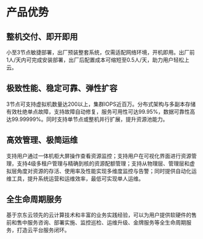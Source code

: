 # 产品优势

## 整机交付、即开即用

小至3节点敏捷部署，出厂预装整套系统，仅需适配网络环境，开机即用。出厂前1人/天内可完成安装部署，出厂后配置成本可缩短至0.5人/天，助力用户轻松上云。

## 极致性能、稳定可靠、弹性扩容

3节点可支持虚拟机数量达200以上，集群IOPS近百万。分布式架构与多副本存储有效杜绝单点故障，支持故障自动修复，服务可用性可达99.95%，数据可靠性高达99.99999%。同时支持单节点或整机并行扩展，提升资源池能力。

## 高效管理、极简运维

支持用户通过一体机柜大屏操作查看资源监控；支持用户在可视化界面进行资源管理，支持4级多租户管理与精确到核的资源配额管理；支持从物理层、管理层和虚拟层角度对资源的存活、使用率及性能实现多维度监控与告警；同时提供自动化运维工具，提升系统运营和运维效率，最低可实现单人运维。

## 全生命周期服务

基于京东云领先的云计算技术和丰富的业务实践经验，可以为用户提供软硬件的售前和售中服务咨询、部署实施、监控巡检、运维升级、金牌服务等全生命周期服务，打造云平台服务闭环。

